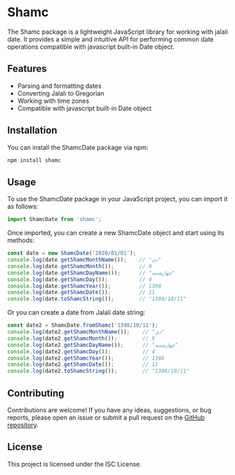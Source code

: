 # Shamc

The Shamc package is a lightweight JavaScript library for working with jalali date. It provides a simple and intuitive API for performing common date operations compatible with javascript built-in Date object.

## Features

- Parsing and formatting dates
- Converting Jalali to Gregorian
- Working with time zones
- Compatible with javascript built-in Date object

## Installation

You can install the ShamcDate package via npm:

```bash
npm install shamc
```

## Usage

To use the ShamcDate package in your JavaScript project, you can import it as follows:

```javascript
import ShamcDate from 'shamc';
```

Once imported, you can create a new ShamcDate object and start using its methods:

```javascript
const date = new ShamcDate('2020/01/01');
console.log(date.getShamcMonthName());    // "دی"
console.log(date.getShamcMonth());        // 9
console.log(date.getShamcDayName());      // "چهارشنبه"
console.log(date.getShamcDay());          // 4
console.log(date.getShamcYear());         // 1398
console.log(date.getShamcDate());         // 11
console.log(date.toShamcString());        // "1398/10/11"
```

Or you can create a date from Jalali date string:

```javascript
const date2 = ShamcDate.fromShamc('1398/10/11');
console.log(date2.getShamcMonthName());    // "دی"
console.log(date2.getShamcMonth());        // 9
console.log(date2.getShamcDayName());      // "چهارشنبه"
console.log(date2.getShamcDay());          // 4
console.log(date2.getShamcYear());         // 1398
console.log(date2.getShamcDate());         // 11
console.log(date2.toShamcString());        // "1398/10/11"
```

## Contributing

Contributions are welcome! If you have any ideas, suggestions, or bug reports, please open an issue or submit a pull request on the [GitHub repository](https://github.com/pmahdicheraghi/shamc).

## License

This project is licensed under the ISC License.
